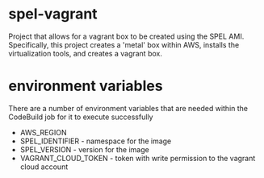 # spel-vagrant

Project that allows for a vagrant box to be created using the SPEL AMI. Specifically, this project creates a 'metal' box within AWS, installs the virtualization tools, and creates a vagrant box.

# environment variables

There are a number of environment variables that are needed within the CodeBuild job for it to execute successfully

* AWS_REGION
* SPEL_IDENTIFIER - namespace for the image
* SPEL_VERSION - version for the image
* VAGRANT_CLOUD_TOKEN - token with write permission to the vagrant cloud account
